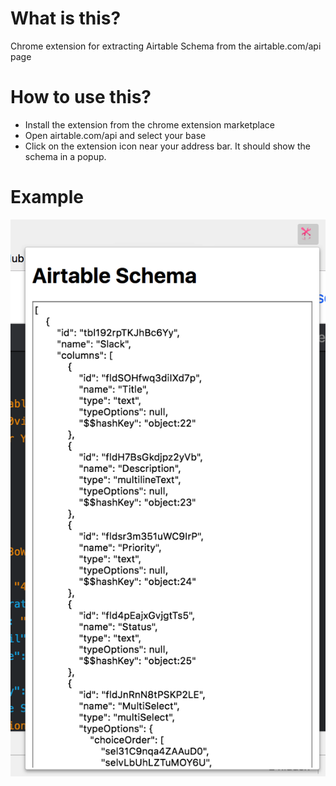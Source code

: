 # What is this?

Chrome extension for extracting Airtable Schema from the airtable.com/api page

# How to use this?

- Install the extension from the chrome extension marketplace
- Open airtable.com/api and select your base
- Click on the extension icon near your address bar. It should show the schema in a popup.

# Example
![ExampleScreenshot](/ExampleScreenshot.png?raw=true "Airtable Schema")
